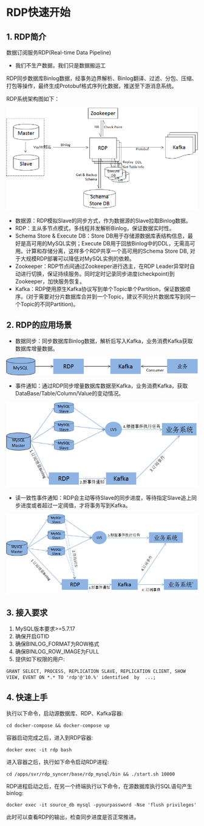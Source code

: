 # RDP快速开始
## 1. RDP简介
数据订阅服务RDP(Real-time Data Pipeline)

- 我们不生产数据，我们只是数据搬运工

RDP同步数据库Binlog数据，经事务边界解析、Binlog翻译、过滤、分包、压缩、打包等操作，最终生成Protobuf格式序列化数据，推送至下游消息系统。

RDP系统架构图如下：

![system_struct](../1.0/pictures/system_struct.png)
 - 数据源：RDP模拟Slave的同步方式，作为数据源的Slave拉取Binlog数据。
 - RDP：主从多节点模式，多线程并发解析Binlog，保证数据实时性。
 - Schema Store & Execute DB：Store DB用于存储源数据库表结构信息，最好是高可用的MySQL实例；Execute DB用于回放Binlog中的DDL，无需高可用。计算和存储分离，这样多个RDP共享一个高可用的Schema Store DB, 对于大规模RDP部署可以降低对MySQL实例的依赖。
 - Zookeeper：RDP节点间通过Zookeeper进行选主，在RDP Leader异常时自动进行切换，保证持续服务。同时定时记录同步进度(checkpoint)到Zookeeper，加快服务恢复。
 - Kafka：RDP使用原生Kafka协议写到单个Topic单个Partition，保证数据顺序。(对于需要对分片数据库合并到一个Topic，建议不同分片数据库写到同一个Topic的不同Partition)。


## 2. RDP的应用场景

 - 数据同步：同步数据库Binlog数据，解析后写入Kafka，业务消费Kafka获取数据库增量数据。

![scenario_1](../1.0/pictures/scenario_1.png)

 - 事件通知：通过RDP同步增量数据库数据至Kafka，业务消费Kafka，获取DataBase/Table/Column/Value的变动情况。

![scenario_2](../1.0/pictures/scenario_2.png)

 - 读一致性事件通知：RDP会主动等待Slave的同步进度，等待指定Slave追上同步进度或者超过一定阈值，才将事务写到Kafka。

![scenario_3](../1.0/pictures/scenario_3.png)

## 3. 接入要求

1. MySQL版本要求>=5.7.17
2. 确保开启GTID
3. 确保BINLOG_FORMAT为ROW格式
4. 确保BINLOG_ROW_IMAGE为FULL
5. 提供如下权限的用户:
```
GRANT SELECT, PROCESS, REPLICATION SLAVE, REPLICATION CLIENT, SHOW VIEW, EVENT ON *.* TO 'rdp'@'10.%' identified  by  ...;
```

## 4. 快速上手
执行以下命令，启动源数据库、RDP、Kafka容器:

```
cd docker-compose && docker-compose up
```
容器启动完成之后，进入到RDP容器:
```
docker exec -it rdp bash
```

进入容器之后，执行如下命令启动RDP进程:
```
cd /apps/svr/rdp_syncer/base/rdp_mysql/bin && ./start.sh 10000
```

RDP进程启动之后，在另一个终端执行以下命令，在源数据库执行SQL语句产生binlog:
```
docker exec -it source_db mysql -pyourpassword -Nse 'flush privileges'

```

此时可以查看RDP的输出，检查同步进度是否正常推进。



